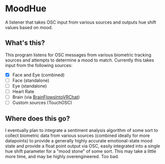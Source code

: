 # MoodHue
A listener that takes OSC input from various sources and outputs hue shift values based on mood.

## What's this?

This program listens for OSC messages from various biometric tracking sources and attempts to determine a mood to match. Currently this takes input from the following sources:

- [x] Face and Eye (combined)
- [ ] Face (standalone)
- [ ] Eye (standalone)
- [ ] Heart Rate
- [ ] Brain (via [BrainFlowsIntoVRChat](https://github.com/ChilloutCharles/BrainflowsIntoVRChat))
- [ ] Custom sources (TouchOSC)

## Where does this go?

I eventually plan to integrate a sentiment analysis algorithm of some sort to collect biometric data from various sources (combined ideally for more datapoints) to provide a generally highly accurate emotional-state mood state and provide a float point output via OSC, easily integrated into a single hue shift parameter for a "mood stone" of some sort. This may take a little more time, and may be highly overengineered. Too bad.